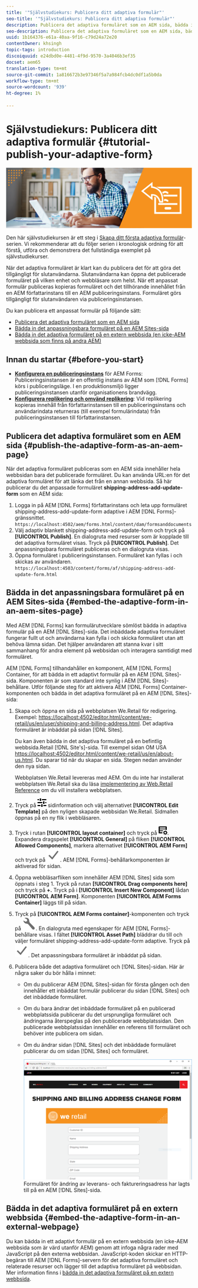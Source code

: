 ```yaml
---
title: '"Självstudiekurs: Publicera ditt adaptiva formulär"'
seo-title: '"Självstudiekurs: Publicera ditt adaptiva formulär"'
description: Publicera det adaptiva formuläret som en AEM sida, bädda in formuläret på en AEM Sites-sida eller bädda in det i en extern webbsida
seo-description: Publicera det adaptiva formuläret som en AEM sida, bädda in formuläret på en AEM Sites-sida eller bädda in det i en extern webbsida
uuid: 1b164376-e61a-40aa-9f16-c79d24a72e20
contentOwner: khsingh
topic-tags: introduction
discoiquuid: e24dbd0e-4481-4f9d-9570-3a4046b3ef35
docset: aem65
translation-type: tm+mt
source-git-commit: 1a816672b3e97346f5a7a984fcb4dc0df1a5b0da
workflow-type: tm+mt
source-wordcount: '939'
ht-degree: 1%

---
```



# Självstudiekurs: Publicera ditt adaptiva formulär {#tutorial-publish-your-adaptive-form}

![](do-not-localize/13-publish-your-adaptive-form-small.png)

Den här självstudiekursen är ett steg i [Skapa ditt första adaptiva formulär](https://helpx.adobe.com/experience-manager/6-3/forms/using/create-your-first-adaptive-form.html)-serien. Vi rekommenderar att du följer serien i kronologisk ordning för att förstå, utföra och demonstrera det fullständiga exemplet på självstudiekurser.

När det adaptiva formuläret är klart kan du publicera det för att göra det tillgängligt för slutanvändarna. Slutanvändarna kan öppna det publicerade formuläret på vilken enhet och webbläsare som helst. När ett anpassat formulär publiceras kopieras formuläret och det tillhörande innehållet från en AEM författarinstans till en AEM publiceringsinstans. Formuläret görs tillgängligt för slutanvändaren via publiceringsinstansen.

Du kan publicera ett anpassat formulär på följande sätt:

* [Publicera det adaptiva formuläret som en AEM sida](../../forms/using/publish-your-adaptive-form.md#publish-the-adaptive-form-as-an-aem-page)
* [Bädda in det anpassningsbara formuläret på en AEM Sites-sida](#embed-the-adaptive-form-in-an-aem-sites-page)
* [Bädda in det adaptiva formuläret på en extern webbsida (en icke-AEM webbsida som finns på andra AEM)](../../forms/using/publish-your-adaptive-form.md)

## Innan du startar {#before-you-start}

* **[Konfigurera en publiceringsinstans](https://helpx.adobe.com/experience-manager/6-3/forms/using/installing-configuring-aem-forms-osgi.html)** för AEM Forms: Publiceringsinstansen är en offentlig instans av AEM som  [!DNL Forms] körs i publiceringsläge. I en produktionsmiljö ligger publiceringsinstansen utanför organisationens brandvägg.
* **[Konfigurera replikering och omvänd replikering](https://helpx.adobe.com/experience-manager/6-3/help/sites-deploying/replication.html)**: Vid replikering kopieras innehåll från författarinstansen till en publiceringsinstans och användarindata returneras (till exempel formulärindata) från publiceringsinstansen till författarinstansen.

## Publicera det adaptiva formuläret som en AEM sida {#publish-the-adaptive-form-as-an-aem-page}

När det adaptiva formuläret publiceras som en AEM sida innehåller hela webbsidan bara det publicerade formuläret. Du kan använda URL:en för det adaptiva formuläret för att länka det från en annan webbsida. Så här publicerar du det anpassade formuläret **shipping-address-add-update-form** som en AEM sida:

1. Logga in på AEM [!DNL Forms] författarinstans och leta upp formuläret shipping-address-add-update-form adaptive i AEM [!DNL Forms]-gränssnittet.
   `https://localhost:4502/aem/forms.html/content/dam/formsanddocuments`
1. Välj adaptiv blankett shipping-address-add-update-form och tryck på **[!UICONTROL Publish]**. En dialogruta med resurser som är kopplade till det adaptiva formuläret visas. Tryck på **[!UICONTROL Publish]**. Det anpassningsbara formuläret publiceras och en dialogruta visas.
1. Öppna formuläret i publiceringsinstansen. Formuläret kan fyllas i och skickas av användaren.
   `https://localhost:4503/content/forms/af/shipping-address-add-update-form.html`

## Bädda in det anpassningsbara formuläret på en AEM Sites-sida {#embed-the-adaptive-form-in-an-aem-sites-page}

Med AEM [!DNL Forms] kan formulärutvecklare sömlöst bädda in adaptiva formulär på en AEM [!DNL Sites]-sida. Det inbäddade adaptiva formuläret fungerar fullt ut och användarna kan fylla i och skicka formuläret utan att behöva lämna sidan. Det hjälper användaren att stanna kvar i sitt sammanhang för andra element på webbsidan och interagera samtidigt med formuläret.

AEM [!DNL Forms] tillhandahåller en komponent, AEM [!DNL Forms] Container, för att bädda in ett adaptivt formulär på en AEM [!DNL Sites]-sida. Komponenten är som standard inte synlig i AEM [!DNL Sites]-behållare. Utför följande steg för att aktivera AEM [!DNL Forms] Container-komponenten och bädda in det adaptiva formuläret på en AEM [!DNL Sites]-sida:

1. Skapa och öppna en sida på webbplatsen We.Retail för redigering. Exempel: [https://localhost:4502/editor.html/content/we-retail/us/en/user/shipping-and-billing-address.html](https://localhost:4502/editor.html/content/we-retail/us/en/user/shipping-and-billing-address.html). Det adaptiva formuläret är inbäddat på sidan [!DNL Sites].

   Du kan även bädda in det adaptiva formuläret på en befintlig webbsida.Retail [!DNL Site's]-sida. Till exempel sidan OM USA [https://localhost:4502/editor.html/content/we-retail/us/en/about-us.html](https://localhost:4502/editor.html/content/we-retail/us/en/about-us.html). Du sparar tid när du skapar en sida. Stegen nedan använder den nya sidan.

   Webbplatsen We.Retail levereras med AEM. Om du inte har installerat webbplatsen We.Retail ska du läsa [implementering av Web.Retail Reference](https://helpx.adobe.com/experience-manager/6-3/help/sites-developing/we-retail.html) om du vill installera webbplatsen.

1. Tryck på ![egenskaper](assets/properties.png) sidinformation och välj alternativet **[!UICONTROL Edit Template]** på den nyligen skapade webbsidan We.Retail. Sidmallen öppnas på en ny flik i webbläsaren.
1. Tryck i rutan **[!UICONTROL layout container]** och tryck på ![feedmanagement](assets/feedmanagement.png). Expandera dragspelet **[!UICONTROL General]** på fliken **[!UICONTROL Allowed Components]**, markera alternativet **[!UICONTROL AEM Form]** och tryck på ![save_icon](assets/save_icon.svg). AEM [!DNL Forms]-behållarkomponenten är aktiverad för sidan.

1. Öppna webbläsarfliken som innehåller AEM [!DNL Sites] sida som öppnats i steg 1. Tryck på rutan **[!UICONTROL Drag components here]** och tryck på **+.** Tryck på i  **[!UICONTROL Insert New Component]** lådan  **[!UICONTROL AEM Form]**. Komponenten **[!UICONTROL AEM Forms Container]** läggs till på sidan.
1. Tryck på **[!UICONTROL AEM Forms container]**-komponenten och tryck på ![configure-icon](assets/configure-icon.svg). En dialogruta med egenskaper för AEM [!DNL Forms]-behållare visas. I fältet **[!UICONTROL Asset Path]** bläddrar du till och väljer formuläret shipping-address-add-update-form adaptive. Tryck på ![save_icon](assets/save_icon.svg). Det anpassningsbara formuläret är inbäddat på sidan.
1. Publicera både det adaptiva formuläret och [!DNL Sites]-sidan. Här är några saker du bör hålla i minnet:

   * Om du publicerar AEM [!DNL Sites]-sidan för första gången och den innehåller ett inbäddat formulär publicerar du sidan [!DNL Sites] och det inbäddade formuläret.
   * Om du bara ändrar det inbäddade formuläret på en publicerad webbplatssida publicerar du det ursprungliga formuläret och ändringarna återspeglas på den publicerade webbplatssidan. Den publicerade webbplatssidan innehåller en referens till formuläret och behöver inte publicera om sidan.
   * Om du ändrar sidan [!DNL Sites] och det inbäddade formuläret publicerar du om sidan [!DNL Sites] och formuläret.

      ![embed-in-aem-sites](assets/embed-in-aem-sites.png)
   Formuläret för ändring av leverans- och faktureringsadress har lagts till på en AEM [!DNL Sites]-sida.

## Bädda in det adaptiva formuläret på en extern webbsida {#embed-the-adaptive-form-in-an-external-webpage}

Du kan bädda in ett adaptivt formulär på en extern webbsida (en icke-AEM webbsida som är värd utanför AEM) genom att infoga några rader med JavaScript på den externa webbsidan. JavaScript-koden skickar en HTTP-begäran till AEM [!DNL Forms]-servern för det adaptiva formuläret och relaterade resurser och lägger till det adaptiva formuläret på webbsidan. Mer information finns i [bädda in det adaptiva formuläret på en extern webbsida](/help/forms/using/embed-adaptive-form-external-web-page.md).
